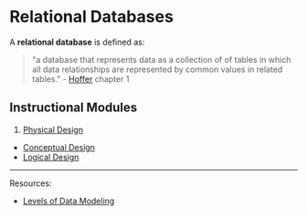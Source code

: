# Relational Databases

A **relational database** is defined as:

> "a database that represents data as a collection of of tables in which all data relationships are represented by common values in related tables." - [Hoffer](/README/#accompanying-textbook) chapter 1

## Instructional Modules

 1. [Physical Design](relational-databases/physical-design.md)
 * [Conceptual Design](relational-databases/conceptual-design.md)
 * [Logical Design](relational-databases/logical-design.md)

<hr>

Resources:

 + [Levels of Data Modeling](http://www.1keydata.com/datawarehousing/data-modeling-levels.html)
